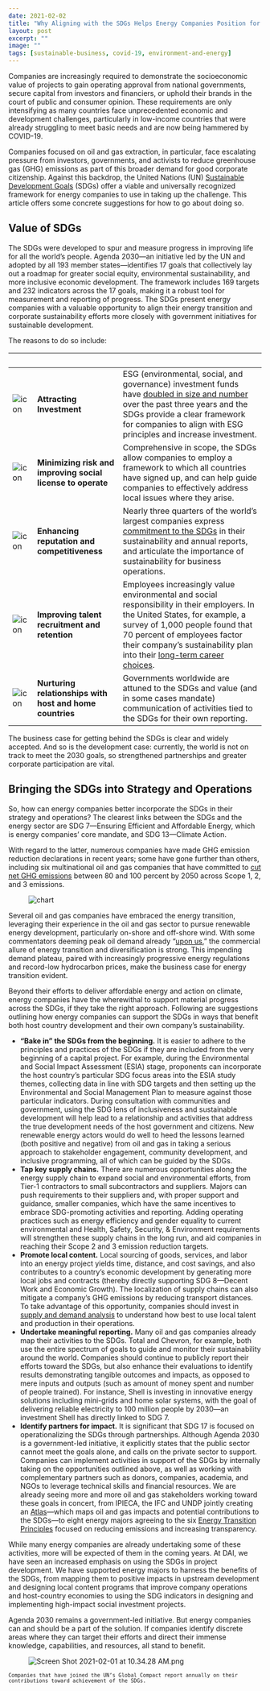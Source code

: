 ```yaml
---
date: 2021-02-02
title: "Why Aligning with the SDGs Helps Energy Companies Position for Growth, and How to Do It"
layout: post
excerpt: ""
image: ""
tags: [sustainable-business, covid-19, environment-and-energy]
---
```

<p>Companies are increasingly required to demonstrate the socioeconomic value of projects to gain operating approval from national governments, secure capital from investors and financiers, or uphold their brands in the court of public and consumer opinion. These requirements are only intensifying as many countries face unprecedented economic and development challenges, particularly in low-income countries that were already struggling to meet basic needs and are now being hammered by COVID-19.</p><p>Companies focused on oil and gas extraction, in particular, face escalating pressure from investors, governments, and activists to reduce greenhouse gas (GHG) emissions as part of this broader demand for good corporate citizenship. Against this backdrop, the United Nations (UN) <a href="https://sdgs.un.org/goals">Sustainable Development Goals</a> (SDGs) offer a viable and universally recognized framework for energy companies to use in taking up the challenge. This article offers some concrete suggestions for how to go about doing so.</p><h2 id="value-of-sdgs">Value of SDGs</h2><p>The SDGs were developed to spur and measure progress in improving life for all the world’s people. Agenda 2030—an initiative led by the UN and adopted by all 193 member states—identifies 17 goals that collectively lay out a roadmap for greater social equity, environmental sustainability, and more inclusive economic development. The framework includes 169 targets and 232 indicators across the 17 goals, making it a robust tool for measurement and reporting of progress. The SDGs present energy companies with a valuable opportunity to align their energy transition and corporate sustainability efforts more closely with government initiatives for sustainable development.</p><p>The reasons to do so include:</p><!--kg-card-begin: html--><table class="reason-table">
  <thead>
<tr>
  <th style="text-align: left">&nbsp;</th>
  <th style="text-align: left">&nbsp;</th>
  <th style="text-align: left">&nbsp;</th>
</tr>
  </thead>
  <tbody>
<tr>
  <td style="text-align: left"><img src="https://pubs.ghost.io/uploads/buildings.png" alt="icon"></td>
  <td style="text-align: left"><strong>Attracting Investment</strong></td>
  <td style="text-align: left">ESG (environmental, social, and governance) investment funds have <a href="https://www.cnbc.com/2020/09/02/esg-index-funds-hit-250-billion-as-us-investor-role-in-boom-grows.html">doubled in size and number</a> over the past three years and the SDGs provide a clear framework for companies to align with ESG principles and increase investment.</td>
</tr>
<tr>
  <td style="text-align: left"><img src="https://pubs.ghost.io/uploads/presentation.png" alt="icon"></td>
  <td style="text-align: left"><strong>Minimizing risk and improving social license to operate</strong></td>
  <td style="text-align: left">Comprehensive in scope, the SDGs allow companies to employ a framework to which all countries have signed up, and can help guide companies to effectively address local issues where they arise.</td>
</tr>
<tr>
  <td style="text-align: left"><img src="https://pubs.ghost.io/uploads/optimize.png" alt="icon"></td>
  <td style="text-align: left"><strong>Enhancing reputation and competitiveness</strong></td>
  <td style="text-align: left">Nearly three quarters of the world’s largest companies express <a href="https://www.pwc.com/gx/en/sustainability/SDG/sdg-2019.pdf">commitment to the SDGs</a> in their sustainability and annual reports, and articulate the importance of sustainability for business operations.</td>
</tr>
<tr>
  <td style="text-align: left"><img src="https://pubs.ghost.io/uploads/recruitment.png" alt="icon"></td>
  <td style="text-align: left"><strong>Improving talent recruitment and retention</strong></td>
  <td style="text-align: left">Employees increasingly value environmental and social responsibility in their employers. In the United States, for example, a survey of 1,000 people found that 70 percent of employees factor their company’s sustainability plan into their <a href="https://www.fastcompany.com/90306556/most-millennials-would-take-a-pay-cut-to-work-at-a-sustainable-company">long-term career choices</a>.</td>
</tr>
<tr>
  <td style="text-align: left"><img src="https://pubs.ghost.io/uploads/trade.png" alt="icon"></td>
  <td style="text-align: left"><strong>Nurturing relationships with host and home countries</strong></td>
  <td style="text-align: left">Governments worldwide are attuned to the SDGs and value (and in some cases mandate) communication of activities tied to the SDGs for their own reporting.</td>
</tr>
  </tbody>
</table><!--kg-card-end: html--><p>The business case for getting behind the SDGs is clear and widely accepted. And so is the development case: currently, the world is not on track to meet the 2030 goals, so strengthened partnerships and greater corporate participation are vital.</p><h2 id="bringing-the-sdgs-into-strategy-and-operations">Bringing the SDGs into Strategy and Operations</h2><p>So, how can energy companies better incorporate the SDGs in their strategy and operations? The clearest links between the SDGs and the energy sector are SDG 7—Ensuring Efficient and Affordable Energy, which is energy companies’ core mandate, and SDG 13—Climate Action.</p><p>With regard to the latter, numerous companies have made GHG emission reduction declarations in recent years; some have gone further than others, including six multinational oil and gas companies that have committed to <a href="https://www.reuters.com/article/climate-change-carbon-targets/factbox-big-oils-climate-targets-idUSL8N2HO1B4">cut net GHG emissions</a> between 80 and 100 percent by 2050 across Scope 1, 2, and 3 emissions.</p><figure class="kg-card kg-image-card"><img src="https://pubs.ghost.io/uploads/insight-chart.png" class="kg-image" alt="chart" loading="lazy"></figure><p>Several oil and gas companies have embraced the energy transition, leveraging their experience in the oil and gas sector to pursue renewable energy development, particularly on-shore and off-shore wind. With some commentators deeming peak oil demand already “<a href="https://www.bloomberg.com/graphics/2020-peak-oil-era-is-suddenly-upon-us/">upon us</a>,” the commercial allure of energy transition and diversification is strong. This impending demand plateau, paired with increasingly progressive energy regulations and record-low hydrocarbon prices, make the business case for energy transition evident.</p><p>Beyond their efforts to deliver affordable energy and action on climate, energy companies have the wherewithal to support material progress across the SDGs, if they take the right approach. Following are suggestions outlining how energy companies can support the SDGs in ways that benefit both host country development and their own company’s sustainability.</p><ul><li><strong>“Bake in” the SDGs from the beginning.</strong> It is easier to adhere to the principles and practices of the SDGs if they are included from the very beginning of a capital project. For example, during the Environmental and Social Impact Assessment (ESIA) stage, proponents can incorporate the host country’s particular SDG focus areas into the ESIA study themes, collecting data in line with SDG targets and then setting up the Environmental and Social Management Plan to measure against those particular indicators. During consultation with communities and government, using the SDG lens of inclusiveness and sustainable development will help lead to a relationship and activities that address the true development needs of the host government and citizens. New renewable energy actors would do well to heed the lessons learned (both positive and negative) from oil and gas in taking a serious approach to stakeholder engagement, community development, and inclusive programming, all of which can be guided by the SDGs.</li><li><strong>Tap key supply chains.</strong> There are numerous opportunities along the energy supply chain to expand social and environmental efforts, from Tier-1 contractors to small subcontractors and suppliers. Majors can push requirements to their suppliers and, with proper support and guidance, smaller companies, which have the same incentives to embrace SDG-promoting activities and reporting. Adding operating practices such as energy efficiency and gender equality to current environmental and Health, Safety, Security, &amp; Environment requirements will strengthen these supply chains in the long run, and aid companies in reaching their Scope 2 and 3 emission reduction targets.</li><li><strong>Promote local content.</strong> Local sourcing of goods, services, and labor into an energy project yields time, distance, and cost savings, and also contributes to a country’s economic development by generating more local jobs and contracts (thereby directly supporting SDG 8—Decent Work and Economic Growth). The localization of supply chains can also mitigate a company’s GHG emissions by reducing transport distances. To take advantage of this opportunity, companies should invest in <a href="https://www.dai.com/uploads/SBG%20Industrial%20Baseline%20Study%20Flyer%20(1).pdf">supply and demand analysis</a> to understand how best to use local talent and production in their operations.</li><li><strong>Undertake meaningful reporting.</strong> Many oil and gas companies already map their activities to the SDGs. Total and Chevron, for example, both use the entire spectrum of goals to guide and monitor their sustainability around the world. Companies should continue to publicly report their efforts toward the SDGs, but also enhance their evaluations to identify results demonstrating tangible outcomes and impacts, as opposed to mere inputs and outputs (such as amount of money spent and number of people trained). For instance, Shell is investing in innovative energy solutions including mini-grids and home solar systems, with the goal of delivering reliable electricity to 100 million people by 2030—an investment Shell has directly linked to SDG 7.</li><li><strong>Identify partners for impact.</strong> It is significant that SDG 17 is focused on operationalizing the SDGs through partnerships. Although Agenda 2030 is a government-led initiative, it explicitly states that the public sector cannot meet the goals alone, and calls on the private sector to support. Companies can implement activities in support of the SDGs by internally taking on the opportunities outlined above, as well as working with complementary partners such as donors, companies, academia, and NGOs to leverage technical skills and financial resources. We are already seeing more and more oil and gas stakeholders working toward these goals in concert, from IPIECA, the IFC and UNDP jointly creating an <a href="https://www.ipieca.org/resources/awareness-briefing/mapping-the-oil-and-gas-industry-to-the-sustainable-development-goals-an-atlas/">Atlas</a>—which maps oil and gas impacts and potential contributions to the SDGs—to eight energy majors agreeing to the six <a href="https://www.spglobal.com/platts/en/market-insights/latest-news/coal/121720-eight-energy-majors-agree-energy-transition-principles-action-on-emissions">Energy Transition Principles</a> focused on reducing emissions and increasing transparency.</li></ul><p>While many energy companies are already undertaking some of these activities, more will be expected of them in the coming years. At DAI, we have seen an increased emphasis on using the SDGs in project development. We have supported energy majors to harness the benefits of the SDGs, from mapping them to positive impacts in upstream development and designing local content programs that improve company operations and host-country economies to using the SDG indicators in designing and implementing high-impact social investment projects.</p><p>Agenda 2030 remains a government-led initiative. But energy companies can and should be a part of the solution. If companies identify discrete areas where they can target their efforts and direct their immense knowledge, capabilities, and resources, all stand to benefit.</p><figure class="kg-card kg-image-card"><img src="https://pubs.ghost.io/uploads/Screen%20Shot%202021-02-01%20at%2010.34.28%20AM.png" class="kg-image" alt="Screen Shot 2021-02-01 at 10.34.28 AM.png" loading="lazy"></figure><p><code><code>Companies that have joined the UN’s Global Compact report annually on their contributions toward achievement of the SDGs.</code></code></p>
  